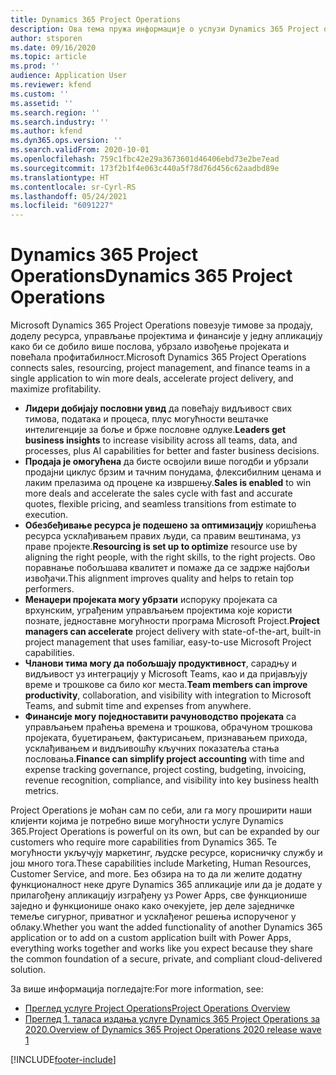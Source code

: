 ```yaml
---
title: Dynamics 365 Project Operations
description: Ова тема пружа информације о услузи Dynamics 365 Project operations.
author: stsporen
ms.date: 09/16/2020
ms.topic: article
ms.prod: ''
audience: Application User
ms.reviewer: kfend
ms.custom: ''
ms.assetid: ''
ms.search.region: ''
ms.search.industry: ''
ms.author: kfend
ms.dyn365.ops.version: ''
ms.search.validFrom: 2020-10-01
ms.openlocfilehash: 759c1fbc42e29a3673601d46406ebd73e2be7ead
ms.sourcegitcommit: 173f2b1f4e063c440a5f78d76d456c62aadbd89e
ms.translationtype: HT
ms.contentlocale: sr-Cyrl-RS
ms.lasthandoff: 05/24/2021
ms.locfileid: "6091227"
---
```

# <a name="dynamics-365-project-operations"></a><span data-ttu-id="4773b-103">Dynamics 365 Project Operations</span><span class="sxs-lookup"><span data-stu-id="4773b-103">Dynamics 365 Project Operations</span></span>

<span data-ttu-id="4773b-104">Microsoft Dynamics 365 Project Operations повезује тимове за продају, доделу ресурса, управљање пројектима и финансије у једну апликацију како би се добило више послова, убрзало извођење пројеката и повећала профитабилност.</span><span class="sxs-lookup"><span data-stu-id="4773b-104">Microsoft Dynamics 365 Project Operations connects sales, resourcing, project management, and finance teams in a single application to win more deals, accelerate project delivery, and maximize profitability.</span></span>

-   <span data-ttu-id="4773b-105">**Лидери добијају пословни увид** да повећају видљивост свих тимова, података и процеса, плус могућности вештачке интелигенције за боље и брже пословне одлуке.</span><span class="sxs-lookup"><span data-stu-id="4773b-105">**Leaders get business insights** to increase visibility across all teams, data, and processes, plus AI capabilities for better and faster business decisions.</span></span>
-   <span data-ttu-id="4773b-106">**Продаја је омогућена** да бисте освојили више погодби и убрзали продајни циклус брзим и тачним понудама, флексибилним ценама и лаким прелазима од процене ка извршењу.</span><span class="sxs-lookup"><span data-stu-id="4773b-106">**Sales is enabled** to win more deals and accelerate the sales cycle with fast and accurate quotes, flexible pricing, and seamless transitions from estimate to execution.</span></span>
-   <span data-ttu-id="4773b-107">**Обезбеђивање ресурса је подешено за оптимизацију** коришћења ресурса усклађивањем правих људи, са правим вештинама, уз праве пројекте.</span><span class="sxs-lookup"><span data-stu-id="4773b-107">**Resourcing is set up to optimize** resource use by aligning the right people, with the right skills, to the right projects.</span></span> <span data-ttu-id="4773b-108">Ово поравнање побољшава квалитет и помаже да се задрже најбољи извођачи.</span><span class="sxs-lookup"><span data-stu-id="4773b-108">This alignment improves quality and helps to retain top performers.</span></span>
-   <span data-ttu-id="4773b-109">**Менаџери пројеката могу убрзати** испоруку пројеката са врхунским, уграђеним управљањем пројектима које користи познате, једноставне могућности програма Microsoft Project.</span><span class="sxs-lookup"><span data-stu-id="4773b-109">**Project managers can accelerate** project delivery with state-of-the-art, built-in project management that uses familiar, easy-to-use Microsoft Project capabilities.</span></span>
-   <span data-ttu-id="4773b-110">**Чланови тима могу да побољшају продуктивност**, сарадњу и видљивост уз интеграцију у Microsoft Teams, као и да пријављују време и трошкове са било ког места.</span><span class="sxs-lookup"><span data-stu-id="4773b-110">**Team members can improve productivity**, collaboration, and visibility with integration to Microsoft Teams, and submit time and expenses from anywhere.</span></span>
-   <span data-ttu-id="4773b-111">**Финансије могу поједноставити рачуноводство пројеката** са управљањем праћења времена и трошкова, обрачуном трошкова пројеката, буџетирањем, фактурисањем, признавањем прихода, усклађивањем и видљивошћу кључних показатеља стања пословања.</span><span class="sxs-lookup"><span data-stu-id="4773b-111">**Finance can simplify project accounting** with time and expense tracking governance, project costing, budgeting, invoicing, revenue recognition, compliance, and visibility into key business health metrics.</span></span>

<span data-ttu-id="4773b-112">Project Operations је моћан сам по себи, али га могу проширити наши клијенти којима је потребно више могућности услуге Dynamics 365.</span><span class="sxs-lookup"><span data-stu-id="4773b-112">Project Operations is powerful on its own, but can be expanded by our customers who require more capabilities from Dynamics 365.</span></span> <span data-ttu-id="4773b-113">Те могућности укључују маркетинг, људске ресурсе, корисничку службу и још много тога.</span><span class="sxs-lookup"><span data-stu-id="4773b-113">These capabilities include Marketing, Human Resources, Customer Service, and more.</span></span> <span data-ttu-id="4773b-114">Без обзира на то да ли желите додатну функционалност неке друге Dynamics 365 апликације или да је додате у прилагођену апликацију изграђену уз Power Apps, све функционише заједно и функционише онако како очекујете, јер деле заједничке темеље сигурног, приватног и усклађеног решења испорученог у облаку.</span><span class="sxs-lookup"><span data-stu-id="4773b-114">Whether you want the added functionality of another Dynamics 365 application or to add on a custom application built with Power Apps, everything works together and works like you expect because they share the common foundation of a secure, private, and compliant cloud-delivered solution.</span></span>

<span data-ttu-id="4773b-115">За више информација погледајте:</span><span class="sxs-lookup"><span data-stu-id="4773b-115">For more information, see:</span></span>

- [<span data-ttu-id="4773b-116">Преглед услуге Project Operations</span><span class="sxs-lookup"><span data-stu-id="4773b-116">Project Operations Overview</span></span>](https://dynamics.microsoft.com/en-us/project-operations/overview/)
- [<span data-ttu-id="4773b-117">Преглед 1. таласа издања услуге Dynamics 365 Project Operations за 2020.</span><span class="sxs-lookup"><span data-stu-id="4773b-117">Overview of Dynamics 365 Project Operations 2020 release wave 1</span></span>](/dynamics365-release-plan/2020wave1/dynamics365-project-operations/)



[!INCLUDE[footer-include](includes/footer-banner.md)]
